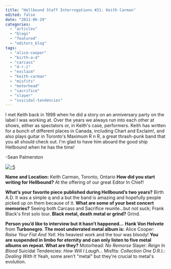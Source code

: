 ```yaml
---
title: "Hellbound Staff Interrogations #21: Keith Carman"
edited: false
date: "2011-06-29"
categories:
  - "articles"
  - "blogs"
  - "featured"
  - "editors_blog"
tags:
  - "alice-cooper"
  - "birth-a-d"
  - "carcass"
  - "d-r-i"
  - "exclaim"
  - "keith-carman"
  - "misfits"
  - "motorhead"
  - "sacrifice"
  - "slayer"
  - "suicidal-tendencies"
---
```


I met Keith back in 1998 when he did a story on an anniversary party on the label I was working at. Over the years we always run into each other at shows, either as spectators or, in Keith's case, performers. Keith has written for a bunch of different places in Canada, including Chart and Exclaim!, and also plays guitar in Toronto's Maximum R n R, a great thrash-punk band that you all should check out. I'm glad to have him aboard the good ship Hellbound when he has the time!

\-Sean Palmerston

[![](http://www.hellbound.ca/wp-content/uploads/2011/06/52-290x193.jpg "-5")](http://www.hellbound.ca/wp-content/uploads/2011/06/52.jpg)

**Name and Location:** Keith Carman, Toronto, Ontario **How did you start writing for Hellbound?** At the offering of our great Editor In Chief!

**What’s your favorite piece published during Hellbound’s two years?** Birth A.D. It was a simple q and a but the band is amazing and hopefully people picked up on them because of it. **What are some of your best concert memories?** Seeing both Carcass and Sacrifice reunite...but not suck; Frank Black's first solo tour. **Black metal, death metal or grind?** Grind.

**Person you’d like to interview but it hasn’t happened…** **Hank Von Helvete** from **Turbonegro**. **The most underrated metal album is:** Alice Cooper: _Raise Your Fist And Yell_. His heaviest work and the tour was bloody! **You are suspended in limbo for eternity and can only listen to five metal albums on repeat. What are they?** Motorhead: _No Remorse_ Slayer: _Reign In Blood_ Suicidal Tendencies: _How Will I Laugh..._ Misfits: _Collection One_ D.R.I.: _Dealing With It_ Yeah, some aren't "metal" but they're crucial to metal's evolution.
